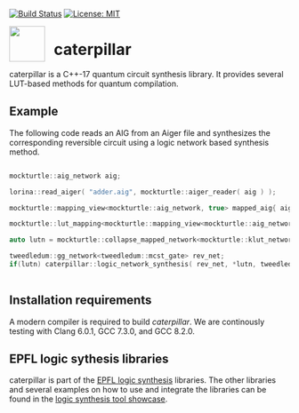 [![Build Status](https://travis-ci.com/gmeuli/caterpillar.svg?token=DiDrPCoZ4z6fZ8AyMtUC&branch=master)](https://travis-ci.com/gmeuli/caterpillar)
[![License: MIT](https://img.shields.io/badge/License-MIT-yellow.svg)](https://opensource.org/licenses/MIT)

<img src="https://user-images.githubusercontent.com/37411238/51745329-be3d7400-20a2-11e9-9ac5-d5e15602ec7b.png" width="64" height="64" align="left" style="margin-right: 12pt" />

# caterpillar
caterpillar is a C++-17 quantum circuit synthesis library. It provides several LUT-based methods for quantum compilation.

## Example
The following code reads an AIG from an Aiger file and synthesizes the corresponding reversible circuit using a logic network based synthesis method. 

```c++

mockturtle::aig_network aig;

lorina::read_aiger( "adder.aig", mockturtle::aiger_reader( aig ) );

mockturtle::mapping_view<mockturtle::aig_network, true> mapped_aig{ aig };

mockturtle::lut_mapping<mockturtle::mapping_view<mockturtle::aig_network, true>, true>(mapped_aig, ps);

auto lutn = mockturtle::collapse_mapped_network<mockturtle::klut_network>( mapped_aig );

tweedledum::gg_network<tweedledum::mcst_gate> rev_net;
if(lutn) caterpillar::logic_network_synthesis( rev_net, *lutn, tweedledum::stg_from_pkrm());
    
``` 

## Installation requirements

A modern compiler is required to build *caterpillar*.  We are continously
testing with Clang 6.0.1, GCC 7.3.0, and GCC 8.2.0.

## EPFL logic sythesis libraries

caterpillar is part of the [EPFL logic synthesis](https://lsi.epfl.ch/page-138455-en.html) libraries.  The other libraries and several examples on how to use and integrate the libraries can be found in the [logic synthesis tool showcase](https://github.com/lsils/lstools-showcase).

